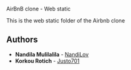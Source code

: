 AirBnB clone - Web static

This is the web static folder of the Airbnb clone
## Authors
* **Nandila Mulilalila** - [NandiLov](https://github.com/NandiLov)
* **Korkou Rotich** - [Justo701](https://github.com/Justo701)

